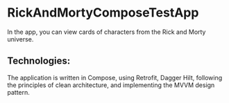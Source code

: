 # RickAndMortyComposeTestApp

In the app, you can view cards of characters from the Rick and Morty universe.

## Technologies:
The application is written in Compose, using Retrofit, Dagger Hilt, following the principles of clean architecture, and implementing the MVVM design pattern.

